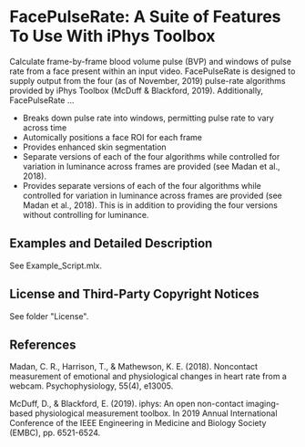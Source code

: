 # FacePulseRate: A Suite of Features To Use With iPhys Toolbox

Calculate frame-by-frame blood volume pulse (BVP) and windows of pulse rate from a face present within an input video. FacePulseRate is designed to supply output from the four (as of November, 2019) pulse-rate algorithms provided by iPhys Toolbox (McDuff & Blackford, 2019). Additionally, FacePulseRate ...

- Breaks down pulse rate into windows, permitting pulse rate to vary across time
- Automically positions a face ROI for each frame
- Provides enhanced skin segmentation
- Separate versions of each of the four algorithms while controlled for variation in luminance across frames are provided (see Madan et al., 2018). 
- Provides separate versions of each of the four algorithms while controlled for variation in luminance across frames are provided (see Madan et al., 2018). This is in addition to providing the four versions without controlling for luminance.

## Examples and Detailed Description ##

See Example_Script.mlx.

## License and Third-Party Copyright Notices ##

See folder "License".

## References ##

Madan, C. R., Harrison, T., & Mathewson, K. E. (2018). Noncontact measurement of emotional and physiological changes in heart rate from a webcam. Psychophysiology, 55(4), e13005.        

McDuff, D., & Blackford, E. (2019). iphys: An open non-contact imaging-based physiological measurement toolbox. In 2019 Annual International Conference of the IEEE Engineering in Medicine and Biology Society (EMBC), pp. 6521-6524. 
